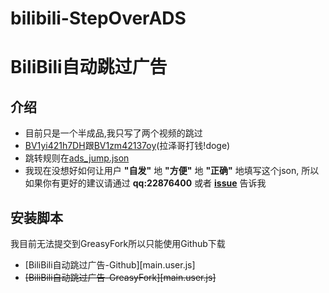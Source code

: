 # bilibili-StepOverADS
# BiliBili自动跳过广告

## 介绍
+ 目前只是一个半成品,我只写了两个视频的跳过
+ [BV1yi421h7DH](https://www.bilibili.com/video/BV1yi421h7DH/)跟[BV1zm42137oy](https://www.bilibili.com/video/BV1zm42137oy)(拉泽哥打钱!doge)
+ 跳转规则在[ads_jump.json](https://github.com/AWangDog/bilibili-StepOverADS/blob/main/ads_jump.json)
+ 我现在没想好如何让用户 **"自发"** 地 **"方便"** 地 **"正确"** 地填写这个json, 所以如果你有更好的建议请通过 **qq:22876400** 或者 **[issue]([bilibili-StepOverADS/issues](https://github.com/AWangDog/bilibili-StepOverADS/issues))** 告诉我
## 安装脚本
我目前无法提交到GreasyFork所以只能使用Github下载
+ [BiliBili自动跳过广告-Github][main.user.js]
+ ~~[BiliBili自动跳过广告-GreasyFork][main.user.js]~~
